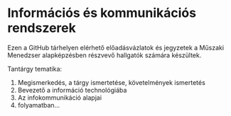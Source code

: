 # Információs és kommunikációs rendszerek

Ezen a GitHub tárhelyen elérhető előadásvázlatok és jegyzetek a Műszaki Menedzser alapképzésben részvevő hallgatók számára készültek.

Tantárgy tematika:

1. Megismerkedés, a tárgy ismertetése, követelmények ismertetés
2. Bevezető a információ technológiába
3. Az infokommunikáció alapjai
4. folyamatban...
